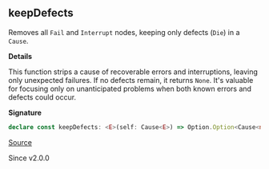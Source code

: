 ## keepDefects

Removes all `Fail` and `Interrupt` nodes, keeping only defects (`Die`) in a
`Cause`.

**Details**

This function strips a cause of recoverable errors and interruptions, leaving
only unexpected failures. If no defects remain, it returns `None`. It's
valuable for focusing only on unanticipated problems when both known errors
and defects could occur.

**Signature**

```ts
declare const keepDefects: <E>(self: Cause<E>) => Option.Option<Cause<never>>
```

[Source](https://github.com/Effect-TS/effect/tree/main/packages/effect/src/Cause.ts#L933)

Since v2.0.0